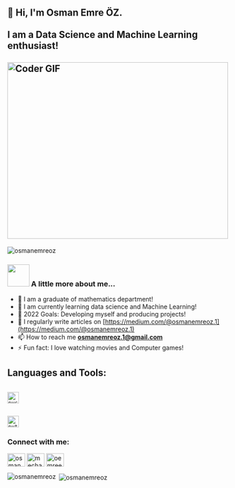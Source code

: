 <h2 align="left">
 <abc>
  <br>👋 Hi, I'm Osman Emre ÖZ.<br>
  <br>I am a Data Science and Machine Learning enthusiast! <br>
  <br>
    <img src="https://media.giphy.com/media/SWoSkN6DxTszqIKEqv/giphy.gif" alt="Coder GIF" width="500" height="400">
 </abc>
</h2> 

<p align="left"> <img src="https://komarev.com/ghpvc/?username=osmanemreoz&label=Profile%20views&color=0e75b6&style=flat" alt="osmanemreoz" /> </p>

### <img src="https://media.giphy.com/media/VgCDAzcKvsR6OM0uWg/giphy.gif" width="50"> A little more about me...  
- 🔭 I am a graduate of mathematics department!
- 🌱 I am currently learning data science and Machine Learning!
- 🥅 2022 Goals: Developing myself and producing projects!
- 📝 I regularly write articles on [https://medium.com/@osmanemreoz.1](https://medium.com/@osmanemreoz.1)
- 📫 How to reach me **osmanemreoz.1@gmail.com**
- ⚡ Fun fact: I love watching movies and Computer games!

<h2 align="left">Languages and Tools:</h2>

[<code>
<img alt="pycharm" width="26px" src="https://img.icons8.com/color/240/000000/pycharm.png" />
</code>](https://www.jetbrains.com/pycharm/)

[<code>
<img alt="python" width="26px" src="https://img.icons8.com/color/240/000000/python.png">
</code>](https://www.python.org/)

<h3 align="left">Connect with me:</h3>
<p align="left">
<a href="https://linkedin.com/in/osmanemreoz" target="blank"><img align="center" src="https://raw.githubusercontent.com/rahuldkjain/github-profile-readme-generator/master/src/images/icons/Social/linked-in-alt.svg" alt="osmanemreoz" height="30" width="40" /></a>
<a href="https://www.kaggle.com/osmanemrez" target="blank"><img align="center" src="https://raw.githubusercontent.com/rahuldkjain/github-profile-readme-generator/master/src/images/icons/Social/kaggle.svg" alt="mechanicc11" height="30" width="40" /></a>
<a href="https://instagram.com/oemreeoz" target="blank"><img align="center" src="https://raw.githubusercontent.com/rahuldkjain/github-profile-readme-generator/master/src/images/icons/Social/instagram.svg" alt="oemreeoz" height="30" width="40" /></a>
</p>


<p><img align="left" src="https://github-readme-stats.vercel.app/api/top-langs?username=osmanemreoz&show_icons=true&locale=en&layout=compact" alt="osmanemreoz" /></p>

<p>&nbsp;<img align="center" src="https://github-readme-stats.vercel.app/api?username=osmanemreoz&show_icons=true&locale=en" alt="osmanemreoz" /></p>
